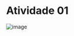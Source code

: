 # Atividade 01 

![image](https://cleanshot-cloud-fra.s3.eu-central-1.amazonaws.com/media/23758/u0GDWQC97nMaAhDyuFjLhTHNC387I9TTUXPck4Dx.jpeg?X-Amz-Content-Sha256=UNSIGNED-PAYLOAD&X-Amz-Security-Token=IQoJb3JpZ2luX2VjEMH%2F%2F%2F%2F%2F%2F%2F%2F%2F%2FwEaDGV1LWNlbnRyYWwtMSJHMEUCIQDPH33MimV%2BSgaXUQ8wlz%2B%2FvAVP4rDxHsjxMjtnAxqO7gIgEP%2BUGmBpmz1rC147WScpTxO9v5NRagkxOPn%2Be1DPWv4qnwIIShAAGgw5MTk1MTQ0OTE2NzQiDAAsXih5SVCwHaf5LCr8ASsQXh5feKoe%2FYDFMNB7IDRI5CYhhreZPJye2S%2BkeuMXIW%2BfBTiiIDSheR%2FexBqQk3ydhc%2Fu1PxG6%2BZ8naJ4B82PdRdBuUnTiZn4wdQj%2F2eEkGJPLQkBMUh4OVcmNIt5SxPEVTUMspWrYiU8ZgPinnyurlSJ%2FS%2FeQm2tu1Hhou%2Fs7NIgr%2BDfWu2xJOiu3qvt6kaPtyZXvPxa3MJMiyoOUIYU5tP%2BtJ%2B4pkKQTKOFC3LYFbM7UPerGfmJW%2B5upjiEmvskLjNN811MvXBCrBfW6jG5C%2BdVzzKiupXGAAHQfIfkHmD0l%2BQ3W1j07PnUhUFplvKAPNuMgHHaFtWeszDrx6GLBjqaAdAJFJGHYbvMULT3oVucLdAK8i33ccbSOiEysnnqLDKtwbFfFvwIPCJ7eizGAHha%2BvdO1vHp5h4Xv60qWO83iq5Zr0ajHuS8orh5O4nWNxNmmUtnfaM32sZZgBe6C4mVrTlXh9IvcIdobPYus84mhqSEpS2pK%2Bjjed%2FHi03WPIvD%2Fv45pTJ7M4SKNOIO0fDadG174L13HVS9iYs%3D&X-Amz-Algorithm=AWS4-HMAC-SHA256&X-Amz-Credential=ASIA5MF2VVMNOXE7TNXB%2F20211014%2Feu-central-1%2Fs3%2Faws4_request&X-Amz-Date=20211014T171225Z&X-Amz-SignedHeaders=host&X-Amz-Expires=300&X-Amz-Signature=1caf1ce21622905e0ca6ac95784d6d1f7c1fc3f465a55584a3e158aeaed579a1)
